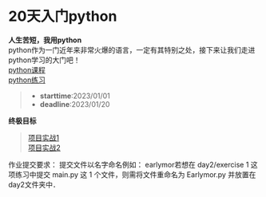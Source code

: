 # 20天入门python
**人生苦短，我用python**     
python作为一门近年来非常火爆的语言，一定有其特别之处，接下来让我们走进python学习的大门吧！     
[python课程](https://www.bilibili.com/video/BV1vA411b7Rn/?p=1&vd_source=6621b16776e4d09976e364c0af89ec30 "求知讲堂python+人工智能 94天完整版 学完可就业")      
[python练习](https://www.nowcoder.com/exam/oj?page=1&tab=Python%E7%AF%87&topicId=314 "牛客网python专题")      
>- **starttime**:2023/01/01    
>- **deadline**:2023/01/20       
 
 **终极目标**       
>[项目实战1](https://zhuanlan.zhihu.com/p/22164270 "有哪些适合新手练手的Python项目？")    
>[项目实战2](https://www.zhihu.com/question/22744854 "GitHub 上有哪些适合新手跟进的优质项目？")     

作业提交要求：
提交文件以名字命名例如： earlymor若想在 day2/exercise 1 这项练习中提交 main.py 这 1 个文件，则需将文件重命名为 Earlymor.py 并放置在 day2文件夹中．
